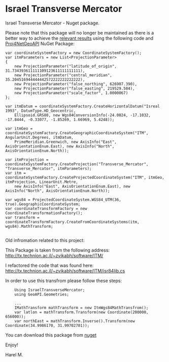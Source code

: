 # Israel Transverse Mercator
Israel Transverse Mercator - Nuget package.

Please note that this package will no longer be maintained as there is a better way to achieve the [relevant results](https://en.wikipedia.org/wiki/Israeli_Transverse_Mercator) using the following code and [Proj4NetGeoAPI](https://www.nuget.org/packages/ProjNET4GeoAPI) NuGet Package:

```
var coordinateSystemFactory = new CoordinateSystemFactory();
var itmParameters = new List<ProjectionParameter>
{
	new ProjectionParameter("latitude_of_origin", 31.734393611111109123611111111111),
	new ProjectionParameter("central_meridian", 35.204516944444442572222222222222),
	new ProjectionParameter("false_northing", 626907.390),
	new ProjectionParameter("false_easting", 219529.584),
	new ProjectionParameter("scale_factor", 1.0000067)
};

var itmDatum = coordinateSystemFactory.CreateHorizontalDatum("Isreal 1993", DatumType.HD_Geocentric,
	Ellipsoid.GRS80, new Wgs84ConversionInfo(-24.0024, -17.1032, -17.8444, -0.33077, -1.85269, 1.66969, 5.4248));

var itmGeo = coordinateSystemFactory.CreateGeographicCoordinateSystem("ITM", AngularUnit.Degrees, itmDatum,
	PrimeMeridian.Greenwich, new AxisInfo("East", AxisOrientationEnum.East), new AxisInfo("North", AxisOrientationEnum.North));

var itmProjection = coordinateSystemFactory.CreateProjection("Transverse_Mercator", "Transverse_Mercator", itmParameters);
var itm = coordinateSystemFactory.CreateProjectedCoordinateSystem("ITM", itmGeo, itmProjection, LinearUnit.Metre,
	new AxisInfo("East", AxisOrientationEnum.East), new AxisInfo("North", AxisOrientationEnum.North));

var wgs84 = ProjectedCoordinateSystem.WGS84_UTM(36, true).GeographicCoordinateSystem;
var coordinateTransformFactory = new CoordinateTransformationFactory();
var transform = coordinateTransformFactory.CreateFromCoordinateSystems(itm, wgs84).MathTransform;
	   
```




Old infromation related to this project:

This Package is taken from the following address:
http://tx.technion.ac.il/~zvikabh/software/ITM/

I refactored the code that was found here:
http://tx.technion.ac.il/~zvikabh/software/ITM/isr84lib.cs

In order to use this transfrom please follow these steps:

```
    Using IsraelTransverseMercator;
	using GeoAPI.Geometries;

    ...
    IMathTransform mathTransform = new ItmWgs84MathTransfrom();
    var latlon = mathTransform.Transform(new Coordinate(200000, 656000));
	var northEast = mathTransform.Inverse().Transform(new Coordinate(34.9986170, 31.99702701));

```

You can download this package from [nuget](https://www.nuget.org/packages/IsraelTransverseMercator/)

Enjoy!

Harel M.
